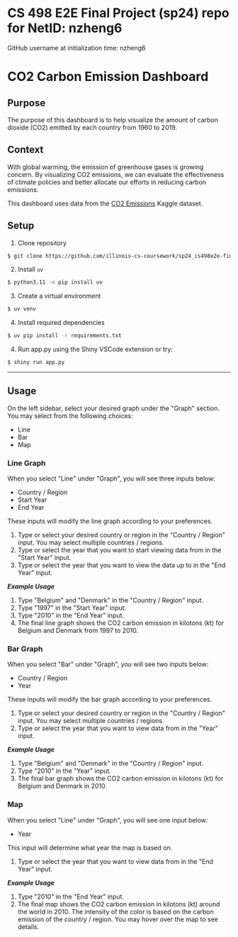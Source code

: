# CS 498 E2E Final Project (sp24) repo for NetID: nzheng6

GitHub username at initialization time: nzheng6

# CO2 Carbon Emission Dashboard

## Purpose
The purpose of this dashboard is to help visualize the amount of carbon dioxide (CO2) emitted by each country from 1960 to 2019. 

## Context
With global warming, the emission of greenhouse gases is growing concern. By visualizing CO2 emissions, we can evaluate the effectiveness of climate policies and better allocate our efforts in reducing carbon emissions. 

This dashboard uses data from the [CO2 Emissions](https://www.kaggle.com/datasets/ulrikthygepedersen/co2-emissions-by-country) Kaggle dataset.

## Setup
1. Clone repository
```bash
$ git clone https://github.com/illinois-cs-coursework/sp24_cs498e2e-final_nzheng6.git
```

2. Install `uv`
```bash
$ python3.11 -m pip install uv
```

3. Create a virtual environment
```bash
$ uv venv
```

4. Install required dependencies
```bash
$ uv pip install -r requirements.txt
```

4. Run app.py using the Shiny VSCode extension or try:
```bash
$ shiny run app.py
```
---
## Usage
On the left sidebar, select your desired graph under the "Graph" section. You may select from the following choices:  
- Line
- Bar
- Map

### Line Graph
When you select "Line" under "Graph", you will see three inputs below:
- Country / Region
- Start Year
- End Year

These inputs will modify the line graph according to your preferences.

1. Type or select your desired country or region in the "Country / Region" input. You may select multiple countries / regions. 
2. Type or select the year that you want to start viewing data from in the "Start Year" input.
3. Type or select the year that you want to view the data up to in the "End Year" input.

***Example Usage***
1. Type "Belgium" and "Denmark" in the "Country / Region" input. 
2. Type "1997" in the "Start Year" input.
3. Type "2010" in the "End Year" input. 
4. The final line graph shows the CO2 carbon emission in kilotons (kt) for Belgium and Denmark from 1997 to 2010. 

### Bar Graph
When you select "Bar" under "Graph", you will see two inputs below:
- Country / Region 
- Year

These inputs will modify the bar graph according to your preferences. 

1. Type or select your desired country or region in the "Country / Region" input. You may select multiple countries / regions. 
2. Type or select the year that you want to view data from in the "Year" input.

***Example Usage***
1. Type "Belgium" and "Denmark" in the "Country / Region" input. 
2. Type "2010" in the "Year" input. 
3. The final bar graph shows the CO2 carbon emission in kilotons (kt) for Belgium and Denmark in 2010. 

### Map
When you select "Line" under "Graph", you will see one input below:
- Year

This input will determine what year the map is based on.

1. Type or select the year that you want to view data from in the "End Year" input.

***Example Usage***
1. Type "2010" in the "End Year" input. 
2. The final map shows the CO2 carbon emission in kilotons (kt) around the world in 2010. The intensity of the color is based on the carbon emission of the country / region. You may hover over the map to see details. 